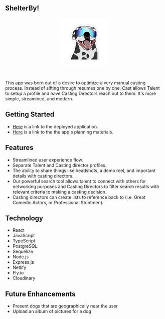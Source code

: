 ## ShelterBy!

<p align="center">
  <img width="30%" src="./public/dog-pit-vipers.jpeg" >
</p>

<br>


This app was born out of a desire to optimize a very manual casting process. Instead of sifting through resumes one by one, Cast allows Talent to setup a profile and have Casting Directors reach out to them. It's more simple, streamined, and modern. 

## Getting Started

- <a href="https://shelterby.netlify.app/dog/2">Here</a> is a link to the deployed application. 
- <a href="https://whimsical.com/shelterby-84ddoigSLPjsmfFEE7MGek">Here</a> is a link to the the app's planning materials. 

## Features

- Streamlined user experience flow.
- Separate Talent and Casting director profiles.
- The ability to share things like headshots, a demo reel, and important details with casting directors.
- Our powerful search tool allows talent to connect with others for networking purposes and Casting Directors to filter search results with relevant criteria to making a casting decision.
- Casting directors can create lists to reference back to (i.e. Great Comedic Actors, or Professional Stuntmen).


## Technology

- React
- JavaScript
- TypeScript
- PostgreSQL
- Sequelize
- Node.js
- Express.js
- Netlify
- Fly.io
- Cloudinary

## Future Enhancements

 - Present dogs that are geographically near the user
 - Upload an album of pictures for a dog